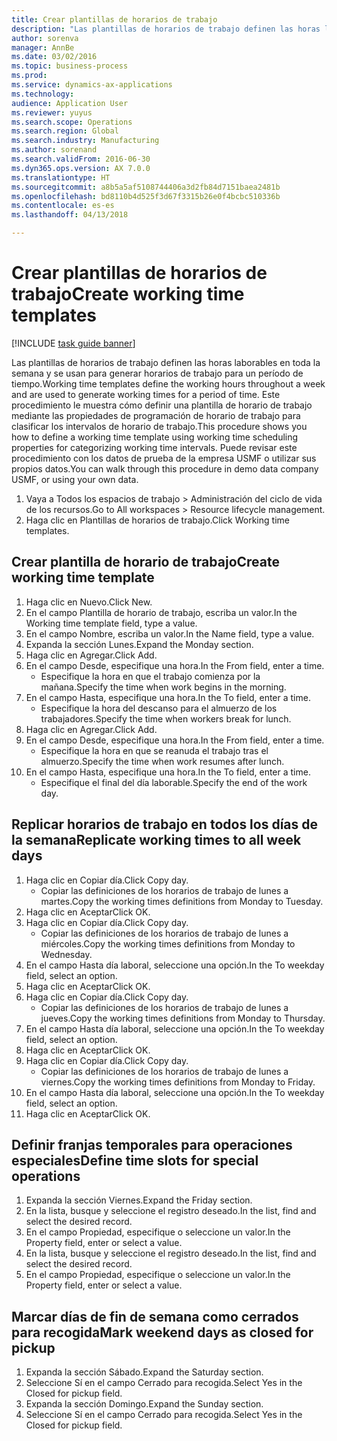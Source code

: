 ```yaml
--- 
title: Crear plantillas de horarios de trabajo
description: "Las plantillas de horarios de trabajo definen las horas laborables en toda la semana y se usan para generar horarios de trabajo para un período de tiempo."
author: sorenva
manager: AnnBe
ms.date: 03/02/2016
ms.topic: business-process
ms.prod: 
ms.service: dynamics-ax-applications
ms.technology: 
audience: Application User
ms.reviewer: yuyus
ms.search.scope: Operations
ms.search.region: Global
ms.search.industry: Manufacturing
ms.author: sorenand
ms.search.validFrom: 2016-06-30
ms.dyn365.ops.version: AX 7.0.0
ms.translationtype: HT
ms.sourcegitcommit: a8b5a5af5108744406a3d2fb84d7151baea2481b
ms.openlocfilehash: bd8110b4d525f3d67f3315b26e0f4bcbc510336b
ms.contentlocale: es-es
ms.lasthandoff: 04/13/2018

---
```

# <a name="create-working-time-templates"></a><span data-ttu-id="66fa7-103">Crear plantillas de horarios de trabajo</span><span class="sxs-lookup"><span data-stu-id="66fa7-103">Create working time templates</span></span>

[!INCLUDE [task guide banner](../../includes/task-guide-banner.md)]

<span data-ttu-id="66fa7-104">Las plantillas de horarios de trabajo definen las horas laborables en toda la semana y se usan para generar horarios de trabajo para un período de tiempo.</span><span class="sxs-lookup"><span data-stu-id="66fa7-104">Working time templates define the working hours throughout a week and are used to generate working times for a period of time.</span></span> <span data-ttu-id="66fa7-105">Este procedimiento le muestra cómo definir una plantilla de horario de trabajo mediante las propiedades de programación de horario de trabajo para clasificar los intervalos de horario de trabajo.</span><span class="sxs-lookup"><span data-stu-id="66fa7-105">This procedure shows you how to define a working time template using working time scheduling properties for categorizing working time intervals.</span></span> <span data-ttu-id="66fa7-106">Puede revisar este procedimiento con los datos de prueba de la empresa USMF o utilizar sus propios datos.</span><span class="sxs-lookup"><span data-stu-id="66fa7-106">You can walk through this procedure in demo data company USMF, or using your own data.</span></span>

1. <span data-ttu-id="66fa7-107">Vaya a Todos los espacios de trabajo > Administración del ciclo de vida de los recursos.</span><span class="sxs-lookup"><span data-stu-id="66fa7-107">Go to All workspaces > Resource lifecycle management.</span></span>
2. <span data-ttu-id="66fa7-108">Haga clic en Plantillas de horarios de trabajo.</span><span class="sxs-lookup"><span data-stu-id="66fa7-108">Click Working time templates.</span></span>

## <a name="create-working-time-template"></a><span data-ttu-id="66fa7-109">Crear plantilla de horario de trabajo</span><span class="sxs-lookup"><span data-stu-id="66fa7-109">Create working time template</span></span>
1. <span data-ttu-id="66fa7-110">Haga clic en Nuevo.</span><span class="sxs-lookup"><span data-stu-id="66fa7-110">Click New.</span></span>
2. <span data-ttu-id="66fa7-111">En el campo Plantilla de horario de trabajo, escriba un valor.</span><span class="sxs-lookup"><span data-stu-id="66fa7-111">In the Working time template field, type a value.</span></span>
3. <span data-ttu-id="66fa7-112">En el campo Nombre, escriba un valor.</span><span class="sxs-lookup"><span data-stu-id="66fa7-112">In the Name field, type a value.</span></span>
4. <span data-ttu-id="66fa7-113">Expanda la sección Lunes.</span><span class="sxs-lookup"><span data-stu-id="66fa7-113">Expand the Monday section.</span></span>
5. <span data-ttu-id="66fa7-114">Haga clic en Agregar.</span><span class="sxs-lookup"><span data-stu-id="66fa7-114">Click Add.</span></span>
6. <span data-ttu-id="66fa7-115">En el campo Desde, especifique una hora.</span><span class="sxs-lookup"><span data-stu-id="66fa7-115">In the From field, enter a time.</span></span>
    * <span data-ttu-id="66fa7-116">Especifique la hora en que el trabajo comienza por la mañana.</span><span class="sxs-lookup"><span data-stu-id="66fa7-116">Specify the time when work begins in the morning.</span></span>  
7. <span data-ttu-id="66fa7-117">En el campo Hasta, especifique una hora.</span><span class="sxs-lookup"><span data-stu-id="66fa7-117">In the To field, enter a time.</span></span>
    * <span data-ttu-id="66fa7-118">Especifique la hora del descanso para el almuerzo de los trabajadores.</span><span class="sxs-lookup"><span data-stu-id="66fa7-118">Specify the time when workers break for lunch.</span></span>  
8. <span data-ttu-id="66fa7-119">Haga clic en Agregar.</span><span class="sxs-lookup"><span data-stu-id="66fa7-119">Click Add.</span></span>
9. <span data-ttu-id="66fa7-120">En el campo Desde, especifique una hora.</span><span class="sxs-lookup"><span data-stu-id="66fa7-120">In the From field, enter a time.</span></span>
    * <span data-ttu-id="66fa7-121">Especifique la hora en que se reanuda el trabajo tras el almuerzo.</span><span class="sxs-lookup"><span data-stu-id="66fa7-121">Specify the time when work resumes after lunch.</span></span>  
10. <span data-ttu-id="66fa7-122">En el campo Hasta, especifique una hora.</span><span class="sxs-lookup"><span data-stu-id="66fa7-122">In the To field, enter a time.</span></span>
    * <span data-ttu-id="66fa7-123">Especifique el final del día laborable.</span><span class="sxs-lookup"><span data-stu-id="66fa7-123">Specify the end of the work day.</span></span>  

## <a name="replicate-working-times-to-all-week-days"></a><span data-ttu-id="66fa7-124">Replicar horarios de trabajo en todos los días de la semana</span><span class="sxs-lookup"><span data-stu-id="66fa7-124">Replicate working times to all week days</span></span>
1. <span data-ttu-id="66fa7-125">Haga clic en Copiar día.</span><span class="sxs-lookup"><span data-stu-id="66fa7-125">Click Copy day.</span></span>
    * <span data-ttu-id="66fa7-126">Copiar las definiciones de los horarios de trabajo de lunes a martes.</span><span class="sxs-lookup"><span data-stu-id="66fa7-126">Copy the working times definitions from Monday to Tuesday.</span></span>  
2. <span data-ttu-id="66fa7-127">Haga clic en Aceptar</span><span class="sxs-lookup"><span data-stu-id="66fa7-127">Click OK.</span></span>
3. <span data-ttu-id="66fa7-128">Haga clic en Copiar día.</span><span class="sxs-lookup"><span data-stu-id="66fa7-128">Click Copy day.</span></span>
    * <span data-ttu-id="66fa7-129">Copiar las definiciones de los horarios de trabajo de lunes a miércoles.</span><span class="sxs-lookup"><span data-stu-id="66fa7-129">Copy the working times definitions from Monday to Wednesday.</span></span>  
4. <span data-ttu-id="66fa7-130">En el campo Hasta día laboral, seleccione una opción.</span><span class="sxs-lookup"><span data-stu-id="66fa7-130">In the To weekday field, select an option.</span></span>
5. <span data-ttu-id="66fa7-131">Haga clic en Aceptar</span><span class="sxs-lookup"><span data-stu-id="66fa7-131">Click OK.</span></span>
6. <span data-ttu-id="66fa7-132">Haga clic en Copiar día.</span><span class="sxs-lookup"><span data-stu-id="66fa7-132">Click Copy day.</span></span>
    * <span data-ttu-id="66fa7-133">Copiar las definiciones de los horarios de trabajo de lunes a jueves.</span><span class="sxs-lookup"><span data-stu-id="66fa7-133">Copy the working times definitions from Monday to Thursday.</span></span>  
7. <span data-ttu-id="66fa7-134">En el campo Hasta día laboral, seleccione una opción.</span><span class="sxs-lookup"><span data-stu-id="66fa7-134">In the To weekday field, select an option.</span></span>
8. <span data-ttu-id="66fa7-135">Haga clic en Aceptar</span><span class="sxs-lookup"><span data-stu-id="66fa7-135">Click OK.</span></span>
9. <span data-ttu-id="66fa7-136">Haga clic en Copiar día.</span><span class="sxs-lookup"><span data-stu-id="66fa7-136">Click Copy day.</span></span>
    * <span data-ttu-id="66fa7-137">Copiar las definiciones de los horarios de trabajo de lunes a viernes.</span><span class="sxs-lookup"><span data-stu-id="66fa7-137">Copy the working times definitions from Monday to Friday.</span></span>  
10. <span data-ttu-id="66fa7-138">En el campo Hasta día laboral, seleccione una opción.</span><span class="sxs-lookup"><span data-stu-id="66fa7-138">In the To weekday field, select an option.</span></span>
11. <span data-ttu-id="66fa7-139">Haga clic en Aceptar</span><span class="sxs-lookup"><span data-stu-id="66fa7-139">Click OK.</span></span>

## <a name="define-time-slots-for-special-operations"></a><span data-ttu-id="66fa7-140">Definir franjas temporales para operaciones especiales</span><span class="sxs-lookup"><span data-stu-id="66fa7-140">Define time slots for special operations</span></span>
1. <span data-ttu-id="66fa7-141">Expanda la sección Viernes.</span><span class="sxs-lookup"><span data-stu-id="66fa7-141">Expand the Friday section.</span></span>
2. <span data-ttu-id="66fa7-142">En la lista, busque y seleccione el registro deseado.</span><span class="sxs-lookup"><span data-stu-id="66fa7-142">In the list, find and select the desired record.</span></span>
3. <span data-ttu-id="66fa7-143">En el campo Propiedad, especifique o seleccione un valor.</span><span class="sxs-lookup"><span data-stu-id="66fa7-143">In the Property field, enter or select a value.</span></span>
4. <span data-ttu-id="66fa7-144">En la lista, busque y seleccione el registro deseado.</span><span class="sxs-lookup"><span data-stu-id="66fa7-144">In the list, find and select the desired record.</span></span>
5. <span data-ttu-id="66fa7-145">En el campo Propiedad, especifique o seleccione un valor.</span><span class="sxs-lookup"><span data-stu-id="66fa7-145">In the Property field, enter or select a value.</span></span>

## <a name="mark-weekend-days-as-closed-for-pickup"></a><span data-ttu-id="66fa7-146">Marcar días de fin de semana como cerrados para recogida</span><span class="sxs-lookup"><span data-stu-id="66fa7-146">Mark weekend days as closed for pickup</span></span>
1. <span data-ttu-id="66fa7-147">Expanda la sección Sábado.</span><span class="sxs-lookup"><span data-stu-id="66fa7-147">Expand the Saturday section.</span></span>
2. <span data-ttu-id="66fa7-148">Seleccione Sí en el campo Cerrado para recogida.</span><span class="sxs-lookup"><span data-stu-id="66fa7-148">Select Yes in the Closed for pickup field.</span></span>
3. <span data-ttu-id="66fa7-149">Expanda la sección Domingo.</span><span class="sxs-lookup"><span data-stu-id="66fa7-149">Expand the Sunday section.</span></span>
4. <span data-ttu-id="66fa7-150">Seleccione Sí en el campo Cerrado para recogida.</span><span class="sxs-lookup"><span data-stu-id="66fa7-150">Select Yes in the Closed for pickup field.</span></span>


